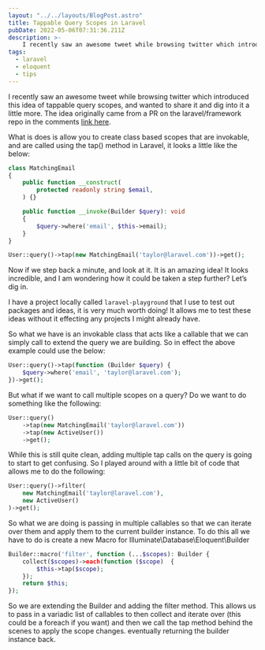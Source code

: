 ```yaml
---
layout: "../../layouts/BlogPost.astro"
title: Tappable Query Scopes in Laravel
pubDate: 2022-05-06T07:31:36.211Z
description: >-
    I recently saw an awesome tweet while browsing twitter which introduced this idea of tappable query scopes, and wanted to share it and dig into it a little more.
tags:
  - laravel
  - eloquent
  - tips
---
```


I recently saw an awesome tweet while browsing twitter which introduced this idea of tappable query scopes, and wanted to share it and dig into it a little more. The idea originally came from a PR on the laravel/framework repo in the comments [link here](https://github.com/laravel/framework/pull/42111#issuecomment-1116944244).

What is does is allow you to create class based scopes that are invokable, and are called using the tap() method in Laravel, it looks a little like the below:

```php
class MatchingEmail
{
    public function __construct(
        protected readonly string $email,
    ) {}

    public function __invoke(Builder $query): void
    {
        $query->where('email', $this->email);
    }
}

User::query()->tap(new MatchingEmail('taylor@laravel.com'))->get();
```

Now if we step back a minute, and look at it. It is an amazing idea! It looks incredible, and I am wondering how it could be taken a step further? Let’s dig in.

I have a project locally called `laravel-playground` that I use to test out packages and ideas, it is very much worth doing! It allows me to test these ideas without it effecting any projects I might already have.

So what we have is an invokable class that acts like a callable that we can simply call to extend the query we are building. So in effect the above example could use the below:

```php
User::query()->tap(function (Builder $query) {
    $query->where('email', 'taylor@laravel.com');
})->get();
```

But what if we want to call multiple scopes on a query? Do we want to do something like the following:

```php
User::query()
    ->tap(new MatchingEmail('taylor@laravel.com'))
    ->tap(new ActiveUser())
    ->get();
```

While this is still quite clean, adding multiple tap calls on the query is going to start to get confusing. So I played around with a little bit of code that allows me to do the following:

```php
User::query()->filter(
    new MatchingEmail('taylor@laravel.com'),
    new ActiveUser()
)->get();
```

So what we are doing is passing in multiple callables so that we can iterate over them and apply them to the current builder instance. To do this all we have to do is create a new Macro for Illuminate\Database\Eloquent\Builder

```php
Builder::macro('filter', function (...$scopes): Builder {
    collect($scopes)->each(function ($scope)  {
        $this->tap($scope);
    });
    return $this;
});
```

So we are extending the Builder and adding the filter method. This allows us to pass in a variadic list of callables to then collect and iterate over (this could be a foreach if you want) and then we call the tap method behind the scenes to apply the scope changes. eventually returning the builder instance back.
